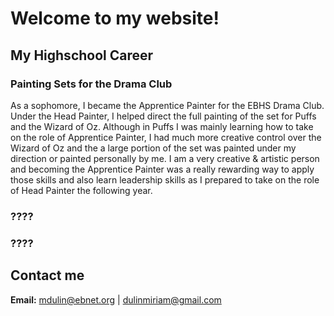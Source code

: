 # Welcome to my website!
## My Highschool Career
### Painting Sets for the Drama Club
As a sophomore, I became the Apprentice Painter for the EBHS Drama Club. Under the Head Painter, I helped direct the full painting of the set for Puffs and the Wizard of Oz. Although in Puffs I was mainly learning how to take on the role of Apprentice Painter, I had much more creative control over the Wizard of Oz and the a large portion of the set was painted under my direction or painted personally by me. I am a very creative & artistic person and becoming the Apprentice Painter was a really rewarding way to apply those skills and also learn leadership skills as I prepared to take on the role of Head Painter the following year.
### ????
### ????
## Contact me
**Email:** <mdulin@ebnet.org> | <dulinmiriam@gmail.com>
